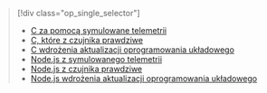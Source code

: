> [!div class="op_single_selector"]
> * [C za pomocą symulowane telemetrii](../articles/iot-suite/iot-suite-v1-raspberry-pi-kit-c-get-started-simulator.md)
> * [C, które z czujnika prawdziwe](../articles/iot-suite/iot-suite-v1-raspberry-pi-kit-c-get-started-basic.md)
> * [C wdrożenia aktualizacji oprogramowania układowego](../articles/iot-suite/iot-suite-v1-raspberry-pi-kit-c-get-started-advanced.md)
> * [Node.js z symulowanego telemetrii](../articles/iot-suite/iot-suite-v1-raspberry-pi-kit-node-get-started-simulator.md)
> * [Node.js z czujnika prawdziwe](../articles/iot-suite/iot-suite-v1-raspberry-pi-kit-node-get-started-basic.md)
> * [Node.js wdrożenia aktualizacji oprogramowania układowego](../articles/iot-suite/iot-suite-v1-raspberry-pi-kit-node-get-started-advanced.md)
